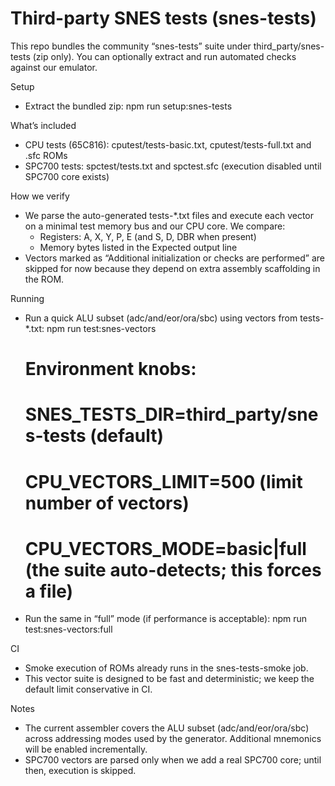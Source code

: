 # Third-party SNES tests (snes-tests)

This repo bundles the community “snes-tests” suite under third_party/snes-tests (zip only). You can optionally extract and run automated checks against our emulator.

Setup
- Extract the bundled zip:
  npm run setup:snes-tests

What’s included
- CPU tests (65C816): cputest/tests-basic.txt, cputest/tests-full.txt and .sfc ROMs
- SPC700 tests: spctest/tests.txt and spctest.sfc (execution disabled until SPC700 core exists)

How we verify
- We parse the auto-generated tests-*.txt files and execute each vector on a minimal test memory bus and our CPU core. We compare:
  - Registers: A, X, Y, P, E (and S, D, DBR when present)
  - Memory bytes listed in the Expected output line
- Vectors marked as “Additional initialization or checks are performed” are skipped for now because they depend on extra assembly scaffolding in the ROM.

Running
- Run a quick ALU subset (adc/and/eor/ora/sbc) using vectors from tests-*.txt:
  npm run test:snes-vectors
  # Environment knobs:
  #   SNES_TESTS_DIR=third_party/snes-tests (default)
  #   CPU_VECTORS_LIMIT=500 (limit number of vectors)
  #   CPU_VECTORS_MODE=basic|full (the suite auto-detects; this forces a file)

- Run the same in “full” mode (if performance is acceptable):
  npm run test:snes-vectors:full

CI
- Smoke execution of ROMs already runs in the snes-tests-smoke job.
- This vector suite is designed to be fast and deterministic; we keep the default limit conservative in CI.

Notes
- The current assembler covers the ALU subset (adc/and/eor/ora/sbc) across addressing modes used by the generator. Additional mnemonics will be enabled incrementally.
- SPC700 vectors are parsed only when we add a real SPC700 core; until then, execution is skipped.

